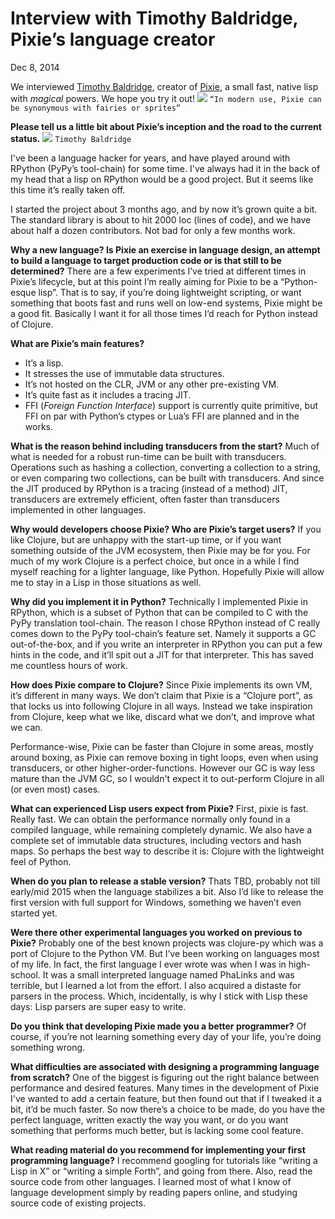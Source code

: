 # Interview with Timothy Baldridge, Pixie’s language creator

Dec 8, 2014

We interviewed [Timothy Baldridge](https://twitter.com/timbaldridge), creator of [Pixie](https://github.com/pixie-lang/pixie), a small fast, native lisp with _magical_ powers. We hope you try it out!
![](https://cdn-images-1.medium.com/max/800/1*jYqNf1VQpmxhv7WwkPm1Ag.jpeg)
`“In modern use, Pixie can be synonymous with fairies or sprites”`

**Please tell us a little bit about Pixie’s inception and the road to the current status.**
![](https://cdn-images-1.medium.com/max/400/1*s4cstPwICRsq-gb1zJ261Q.jpeg)
`Timothy Baldridge`

I've been a language hacker for years, and have played around with RPython (PyPy’s tool-chain) for some time. I've always had it in the back of my head that a lisp on RPython would be a good project. But it seems like this time it’s really taken off.

I started the project about 3 months ago, and by now it’s grown quite a bit. The standard library is about to hit 2000 loc (lines of code), and we have about half a dozen contributors. Not bad for only a few months work.

**Why a new language? Is Pixie an exercise in language design, an attempt to build a language to target production code or is that still to be determined?**
There are a few experiments I’ve tried at different times in Pixie’s lifecycle, but at this point I’m really aiming for Pixie to be a “Python-esque lisp”. That is to say, if you’re doing lightweight scripting, or want something that boots fast and runs well on low-end systems, Pixie might be a good fit. Basically I want it for all those times I’d reach for Python instead of Clojure.

**What are Pixie’s main features?**

* It’s a lisp.
* It stresses the use of immutable data structures.
* It’s not hosted on the CLR, JVM or any other pre-existing VM.
* It’s quite fast as it includes a tracing JIT.
* FFI (_Foreign Function Interface_) support is currently quite primitive, but FFI on par with Python’s ctypes or Lua’s FFI are planned and in the works.

**What is the reason behind including transducers from the start?**
Much of what is needed for a robust run-time can be built with transducers. Operations such as hashing a collection, converting a collection to a string, or even comparing two collections, can be built with transducers. And since the JIT produced by RPython is a tracing (instead of a method) JIT, transducers are extremely efficient, often faster than transducers implemented in other languages.

**Why would developers choose Pixie? Who are Pixie’s target users?**
If you like Clojure, but are unhappy with the start-up time, or if you want something outside of the JVM ecosystem, then Pixie may be for you. For much of my work Clojure is a perfect choice, but once in a while I find myself reaching for a lighter language, like Python. Hopefully Pixie will allow me to stay in a Lisp in those situations as well.

**Why did you implement it in Python?**
Technically I implemented Pixie in RPython, which is a subset of Python that can be compiled to C with the PyPy translation tool-chain. The reason I chose RPython instead of C really comes down to the PyPy tool-chain’s feature set. Namely it supports a GC out-of-the-box, and if you write an interpreter in RPython you can put a few hints in the code, and it’ll spit out a JIT for that interpreter. This has saved me countless hours of work.

**How does Pixie compare to Clojure?**
Since Pixie implements its own VM, it’s different in many ways. We don’t claim that Pixie is a “Clojure port”, as that locks us into following Clojure in all ways. Instead we take inspiration from Clojure, keep what we like, discard what we don’t, and improve what we can.

Performance-wise, Pixie can be faster than Clojure in some areas, mostly around boxing, as Pixie can remove boxing in tight loops, even when using transducers, or other higher-order-functions. However our GC is way less mature than the JVM GC, so I wouldn't expect it to out-perform Clojure in all (or even most) cases.

**What can experienced Lisp users expect from Pixie?**
First, pixie is fast. Really fast. We can obtain the performance normally only found in a compiled language, while remaining completely dynamic. We also have a complete set of immutable data structures, including vectors and hash maps. So perhaps the best way to describe it is: Clojure with the lightweight feel of Python.

**When do you plan to release a stable version?**
Thats TBD, probably not till early/mid 2015 when the language stabilizes a bit. Also I’d like to release the first version with full support for Windows, something we haven’t even started yet.

**Were there other experimental languages you worked on previous to Pixie?**
Probably one of the best known projects was clojure-py which was a port of Clojure to the Python VM. But I’ve been working on languages most of my life. In fact, the first language I ever wrote was when I was in high-school. It was a small interpreted language named PhaLinks and was terrible, but I learned a lot from the effort. I also acquired a distaste for parsers in the process. Which, incidentally, is why I stick with Lisp these days: Lisp parsers are super easy to write.

**Do you think that developing Pixie made you a better programmer?**
Of course, if you’re not learning something every day of your life, you’re doing something wrong.

**What difficulties are associated with designing a programming language from scratch?**
One of the biggest is figuring out the right balance between performance and desired features. Many times in the development of Pixie I've wanted to add a certain feature, but then found out that if I tweaked it a bit, it’d be much faster. So now there’s a choice to be made, do you have the perfect language, written exactly the way you want, or do you want something that performs much better, but is lacking some cool feature.

**What reading material do you recommend for implementing your first programming language?**
I recommend googling for tutorials like “writing a Lisp in X” or “writing a simple Forth”, and going from there. Also, read the source code from other languages. I learned most of what I know of language development simply by reading papers online, and studying source code of existing projects.
